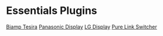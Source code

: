 # Essentials Plugins 

[Biamp Tesira](https://github.com/PepperDash/epi-dsp-tesira)
[Panasonic Display](PepperDash/PanasonicDisplay.EPI)
[LG Display](https://github.com/PepperDash/epi-display-lg)
[Pure Link Switcher](https://github.com/PepperDash/epi-switcher-pure-link)
